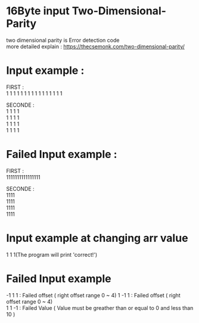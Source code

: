 # 16Byte input Two-Dimensional-Parity

two dimensional parity is Error detection code      
more detailed explain : https://thecsemonk.com/two-dimensional-parity/    

# Input example :    

FIRST :     
1 1 1 1 1 1 1 1 1 1 1 1 1 1 1 1

SECONDE :     
1 1 1 1   
1 1 1 1   
1 1 1 1   
1 1 1 1   

# Failed Input example : 

FIRST :      
1111111111111111

SECONDE :    
1111   
1111   
1111  
1111  

# Input example at changing arr value    
1 1 1(The program will print 'correct!')
      
# Failed Input example   
-1 1 1 : Failed offset ( right offset range 0 ~ 4)
1 -1 1 : Failed offset ( right offset range 0 ~ 4)   
1 1 -1 : Failed Value ( Value must be greather than or equal to 0 and less than 10 )
